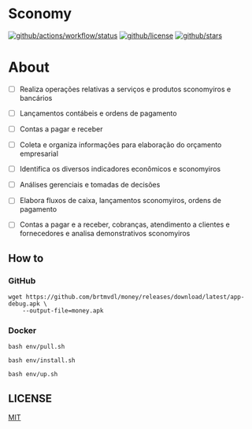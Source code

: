# Sconomy

[![github/actions/workflow/status](https://img.shields.io/github/actions/workflow/status/brtmvdl/sconomy/github-release.yml?label=release)](https://img.shields.io/github/actions/workflow/status/brtmvdl/sconomy/github-release.yml) [![github/license](https://img.shields.io/github/license/brtmvdl/sconomy)](https://img.shields.io/github/license/brtmvdl/sconomy) [![github/stars](https://img.shields.io/github/stars/brtmvdl/sconomy?style=social)](https://img.shields.io/github/stars/brtmvdl/antify?style=social)

# About

- [ ] Realiza operações relativas a serviços e produtos sconomyiros e bancários

- [ ] Lançamentos contábeis e ordens de pagamento

- [ ] Contas a pagar e receber

- [ ] Coleta e organiza informações para elaboração do orçamento empresarial

- [ ] Identifica os diversos indicadores econômicos e sconomyiros

- [ ] Análises gerenciais e tomadas de decisões

- [ ] Elabora fluxos de caixa, lançamentos sconomyiros, ordens de pagamento

- [ ] Contas a pagar e a receber, cobranças, atendimento a clientes e fornecedores e analisa demonstrativos sconomyiros

## How to

### GitHub

```
wget https://github.com/brtmvdl/money/releases/download/latest/app-debug.apk \
    --output-file=money.apk
```

### Docker

```
bash env/pull.sh

bash env/install.sh

bash env/up.sh
```

## LICENSE

[MIT](./LICENSE)
